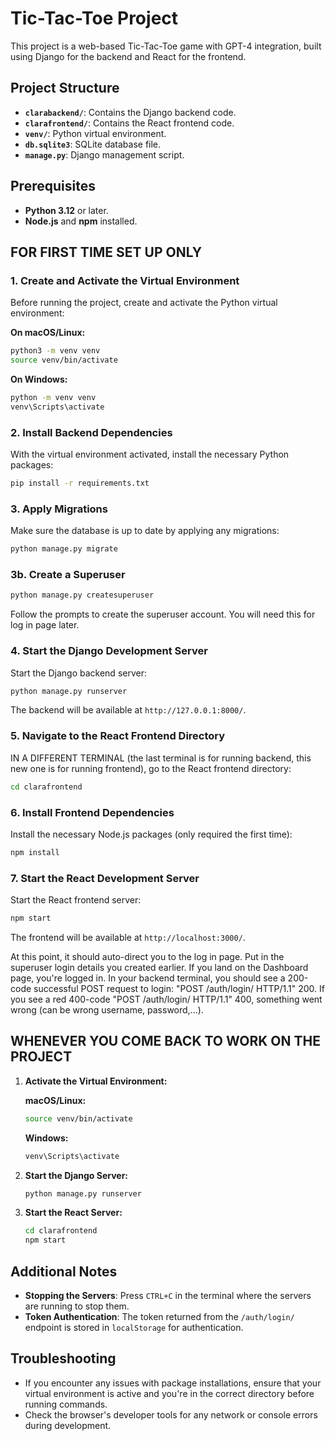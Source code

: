 # Tic-Tac-Toe Project

This project is a web-based Tic-Tac-Toe game with GPT-4 integration, built using Django for the backend and React for the frontend.

## Project Structure

- **`clarabackend/`**: Contains the Django backend code.
- **`clarafrontend/`**: Contains the React frontend code.
- **`venv/`**: Python virtual environment.
- **`db.sqlite3`**: SQLite database file.
- **`manage.py`**: Django management script.

## Prerequisites

- **Python 3.12** or later.
- **Node.js** and **npm** installed.

## FOR FIRST TIME SET UP ONLY

### 1. Create and Activate the Virtual Environment

Before running the project, create and activate the Python virtual environment:

**On macOS/Linux:**

```bash
python3 -m venv venv
source venv/bin/activate
```

**On Windows:**

```bash
python -m venv venv
venv\Scripts\activate
```

### 2. Install Backend Dependencies

With the virtual environment activated, install the necessary Python packages:

```bash
pip install -r requirements.txt
```

### 3. Apply Migrations

Make sure the database is up to date by applying any migrations:

```bash
python manage.py migrate
```

### 3b. Create a Superuser

```bash
python manage.py createsuperuser
```
Follow the prompts to create the superuser account. You will need this for log in page later.

### 4. Start the Django Development Server

Start the Django backend server:

```bash
python manage.py runserver
```

The backend will be available at `http://127.0.0.1:8000/`.

### 5. Navigate to the React Frontend Directory

IN A DIFFERENT TERMINAL (the last terminal is for running backend, this new one is for running frontend), go to the React frontend directory:

```bash
cd clarafrontend
```

### 6. Install Frontend Dependencies

Install the necessary Node.js packages (only required the first time):

```bash
npm install
```

### 7. Start the React Development Server

Start the React frontend server:

```bash
npm start
```

The frontend will be available at `http://localhost:3000/`.

At this point, it should auto-direct you to the log in page. Put in the superuser login details you created earlier. If you land on the Dashboard page, you're logged in. In your backend terminal, you should see a 200-code successful POST request to login: "POST /auth/login/ HTTP/1.1" 200. If you see a red 400-code "POST /auth/login/ HTTP/1.1" 400, something went wrong (can be wrong username, password,...).

## WHENEVER YOU COME BACK TO WORK ON THE PROJECT

1. **Activate the Virtual Environment:**

    **macOS/Linux:**
    ```bash
    source venv/bin/activate
    ```

    **Windows:**
    ```bash
    venv\Scripts\activate
    ```

2. **Start the Django Server:**

    ```bash
    python manage.py runserver
    ```

3. **Start the React Server:**

    ```bash
    cd clarafrontend
    npm start
    ```

## Additional Notes

- **Stopping the Servers**: Press `CTRL+C` in the terminal where the servers are running to stop them.
- **Token Authentication**: The token returned from the `/auth/login/` endpoint is stored in `localStorage` for authentication.

## Troubleshooting

- If you encounter any issues with package installations, ensure that your virtual environment is active and you're in the correct directory before running commands.
- Check the browser's developer tools for any network or console errors during development.